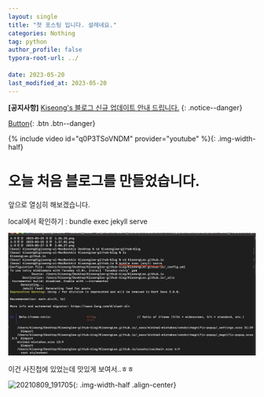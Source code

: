 ```yaml
---
layout: single
title: "첫 포스팅 입니다. 설레네요."
categories: Nothing
tag: python
author_profile: false
typora-root-url: ../

date: 2023-05-20
last_modified_at: 2023-05-20
---
```


**[공지사항]** [Kiseong's 블로그 신규 업데이트 안내 드립니다.](https://mmistakes.github.io/minimal-mistakes/docs/quick-start-guide/)
{: .notice--danger}

[Button](https://kiseonglee.github.io){: .btn .btn--danger}

{% include video id="q0P3TSoVNDM" provider="youtube" %}{: .img-width-half}

# 오늘 처음 블로그를 만들었습니다.

앞으로 열심히 해보겠습니다.

local에서 확인하기 : bundle exec jekyll serve

![image-20230530203301987](/images/2023-05-20-first/image-20230530203301987.png)



이건 사진첩에 있었는데 맛있게 보여서..ㅎㅎ

![20210809_191705](/images/2023-05-20-first/20210809_191705.jpg){: .img-width-half .align-center}

### 
